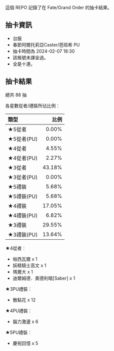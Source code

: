 這個 REPO 記錄了在 Fate/Grand Order 的抽卡結果。

抽卡資訊
-------

* 台服
* 春節阿爾托莉亞Caster/芭班希 PU
* 抽卡時間為 2024-02-07 18:30
* 該帳號未課金過。
* 全是十連。

抽卡結果
-------

總共 88 抽

各星數從者/禮裝所佔比例︰

| 類型        |   比例 |
| :---------- | -----: |
| ★5從者     |  0.00% |
| ★5從者(PU) |  0.00% |
| ★4從者     |  4.55% |
| ★4從者(PU) |  2.27% |
| ★3從者     | 43.18% |
| ★3從者(PU) |  0.00% |
| ★5禮裝     |  5.68% |
| ★5禮裝(PU) |  5.68% |
| ★4禮裝     | 17.05% |
| ★4禮裝(PU) |  6.82% |
| ★3禮裝     | 29.55% |
| ★3禮裝(PU) | 13.64% |

★4從者︰

* 帕西瓦爾 x 1
* 妖精騎士高文 x 1
* 瑪爾大 x 1
* 迪爾姆德．奧德利暗[Saber] x 1

★3PU禮裝︰

* 散點花 x 12

★4PU禮裝︰

* 腦力激盪 x 6

★5PU禮裝︰

* 慶祝回憶 x 5

